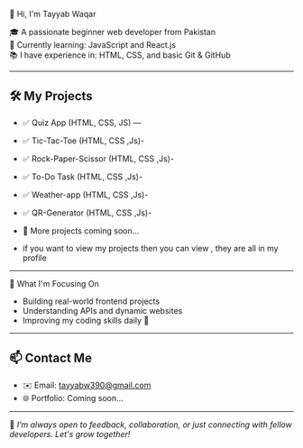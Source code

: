 👋 Hi, I'm Tayyab Waqar

🎓 A passionate beginner web developer from Pakistan  
🚀 Currently learning: JavaScript and React.js  
📚 I have experience in: HTML, CSS, and basic Git & GitHub

---

## 🛠 My Projects
- ✅ Quiz App (HTML, CSS, JS) — 
- ✅ Tic-Tac-Toe (HTML, CSS ,Js)-
- ✅ Rock-Paper-Scissor (HTML, CSS ,Js)-
- ✅ To-Do Task  (HTML, CSS ,Js)-
- ✅ Weather-app (HTML, CSS ,Js)-
- ✅ QR-Generator (HTML, CSS ,Js)-
 
- 📂 More projects coming soon...

- if you want to view my  projects then you can view , they are all in my profile

---

📌 What I'm Focusing On
- Building real-world frontend projects  
- Understanding APIs and dynamic websites  
- Improving my coding skills daily 💪

---

## 📫 Contact Me
- ✉️ Email: tayyabw390@gmail.com
- 🌐 Portfolio: Coming soon...

---
 🌟 *I’m always open to feedback, collaboration, or just connecting with fellow developers. Let's grow together!*
